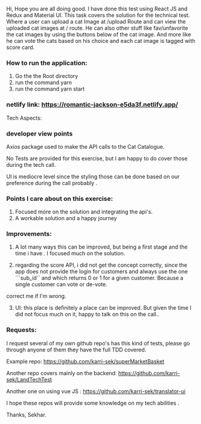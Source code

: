 Hi, Hope you are all doing good. 
I have done this test using React JS and Redux and Material UI. This task covers the solution for the technical test. 
Where a user can upload a cat Image at /upload Route and can view the uploaded cat images at / route.
He can also other stuff like fav/unfavorite the cat images by using the buttons below of the cat image.
And more like he can vote the cats based on his choice and each cat image is tagged with score card.
### How to run the application:
1) Go the the Root directory
2) run the command yarn
3) run the command yarn start
### netlify link: https://romantic-jackson-e5da3f.netlify.app/
Tech Aspects:

### developer view points 
Axios package used to make the API calls to the Cat Catalogue.

No Tests are provided for this exercise, but I am happy to do cover those during the tech call.

UI is mediocre level since the styling those can be done based on our preference during the call probably .

### Points I care about on this exercise:
1) Focused more on the solution and integrating the api's.
2) A workable solution and a happy journey

### Improvements:
1) A lot many ways this can be improved, but being a first stage and the time i have . I focused much on the solution.

2) regarding the score API,  i did not get the concept correctly, since the app does not provide the login for customers and always use the one ```sub_id`` and which returns 0 or 1 for a given customer. Because a single customer can vote or de-vote.

correct me if I'm wrong.

3) UI: this place is definitely  a place can be improved. But given the time I did not focus much on it, happy to talk on this on the call..

### Requests:

I request several of my own github repo's has this kind of tests, please go through anyone of them they have the full TDD covered.

Example repo: https://github.com/karri-sek/superMarketBasket

Another repo covers mainly on the backend: https://github.com/karri-sek/LandTechTest

Another one on using vue JS : https://github.com/karri-sek/translator-ui

I hope these repos will provide some knowledge on my tech abilities .

Thanks,
Sekhar.


